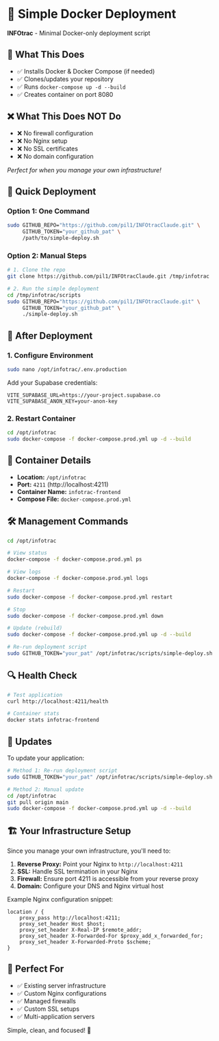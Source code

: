 # 🐳 Simple Docker Deployment

**INFOtrac** - Minimal Docker-only deployment script

## 🎯 What This Does

- ✅ Installs Docker & Docker Compose (if needed)
- ✅ Clones/updates your repository
- ✅ Runs `docker-compose up -d --build`
- ✅ Creates container on port 8080

## ❌ What This Does NOT Do

- ❌ No firewall configuration
- ❌ No Nginx setup
- ❌ No SSL certificates
- ❌ No domain configuration

*Perfect for when you manage your own infrastructure!*

## 🚀 Quick Deployment

### Option 1: One Command
```bash
sudo GITHUB_REPO="https://github.com/pil1/INFOtracClaude.git" \
     GITHUB_TOKEN="your_github_pat" \
     /path/to/simple-deploy.sh
```

### Option 2: Manual Steps
```bash
# 1. Clone the repo
git clone https://github.com/pil1/INFOtracClaude.git /tmp/infotrac

# 2. Run the simple deployment
cd /tmp/infotrac/scripts
sudo GITHUB_REPO="https://github.com/pil1/INFOtracClaude.git" \
     GITHUB_TOKEN="your_github_pat" \
     ./simple-deploy.sh
```

## 🔧 After Deployment

### 1. Configure Environment
```bash
sudo nano /opt/infotrac/.env.production
```

Add your Supabase credentials:
```env
VITE_SUPABASE_URL=https://your-project.supabase.co
VITE_SUPABASE_ANON_KEY=your-anon-key
```

### 2. Restart Container
```bash
cd /opt/infotrac
sudo docker-compose -f docker-compose.prod.yml up -d --build
```

## 📱 Container Details

- **Location:** `/opt/infotrac`
- **Port:** `4211` (http://localhost:4211)
- **Container Name:** `infotrac-frontend`
- **Compose File:** `docker-compose.prod.yml`

## 🛠️ Management Commands

```bash
cd /opt/infotrac

# View status
docker-compose -f docker-compose.prod.yml ps

# View logs
docker-compose -f docker-compose.prod.yml logs

# Restart
sudo docker-compose -f docker-compose.prod.yml restart

# Stop
sudo docker-compose -f docker-compose.prod.yml down

# Update (rebuild)
sudo docker-compose -f docker-compose.prod.yml up -d --build

# Re-run deployment script
sudo GITHUB_TOKEN="your_pat" /opt/infotrac/scripts/simple-deploy.sh
```

## 🔍 Health Check

```bash
# Test application
curl http://localhost:4211/health

# Container stats
docker stats infotrac-frontend
```

## 🔄 Updates

To update your application:

```bash
# Method 1: Re-run deployment script
sudo GITHUB_TOKEN="your_pat" /opt/infotrac/scripts/simple-deploy.sh

# Method 2: Manual update
cd /opt/infotrac
git pull origin main
sudo docker-compose -f docker-compose.prod.yml up -d --build
```

## 🏗️ Your Infrastructure Setup

Since you manage your own infrastructure, you'll need to:

1. **Reverse Proxy:** Point your Nginx to `http://localhost:4211`
2. **SSL:** Handle SSL termination in your Nginx
3. **Firewall:** Ensure port 4211 is accessible from your reverse proxy
4. **Domain:** Configure your DNS and Nginx virtual host

Example Nginx configuration snippet:
```nginx
location / {
    proxy_pass http://localhost:4211;
    proxy_set_header Host $host;
    proxy_set_header X-Real-IP $remote_addr;
    proxy_set_header X-Forwarded-For $proxy_add_x_forwarded_for;
    proxy_set_header X-Forwarded-Proto $scheme;
}
```

## 🎯 Perfect For

- ✅ Existing server infrastructure
- ✅ Custom Nginx configurations
- ✅ Managed firewalls
- ✅ Custom SSL setups
- ✅ Multi-application servers

Simple, clean, and focused! 🐳